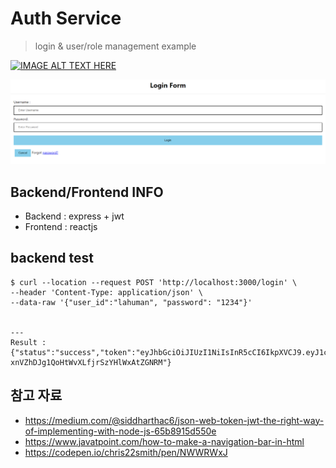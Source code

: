 # Auth Service

> login & user/role management example

[![IMAGE ALT TEXT HERE](https://img.youtube.com/vi/pxI4fXrNChI/0.jpg)](https://www.youtube.com/watch?v=pxI4fXrNChI)


![login page](./login.png)

## Backend/Frontend INFO

- Backend : express + jwt
- Frontend : reactjs

## backend test

```
$ curl --location --request POST 'http://localhost:3000/login' \
--header 'Content-Type: application/json' \
--data-raw '{"user_id":"lahuman", "password": "1234"}'


---
Result : 
{"status":"success","token":"eyJhbGciOiJIUzI1NiIsInR5cCI6IkpXVCJ9.eyJ1c2VyX2lkIjoibGFodW1hbiIsImRlc2MiOm51bGwsInJvbGUiOlsiUk9MRV9URVNUMSIsIlJPTEVfVEVTVDIiXSwiaWF0IjoxNjMyMzAwMDI5LCJleHAiOjE2MzIzMDAzMjl9.8UuMP_ah-xnVZhDJg1QoHtWvXLfjrSzYHlWxAtZGNRM"}
```

## 참고 자료

- https://medium.com/@siddharthac6/json-web-token-jwt-the-right-way-of-implementing-with-node-js-65b8915d550e
- https://www.javatpoint.com/how-to-make-a-navigation-bar-in-html
- https://codepen.io/chris22smith/pen/NWWRWxJ